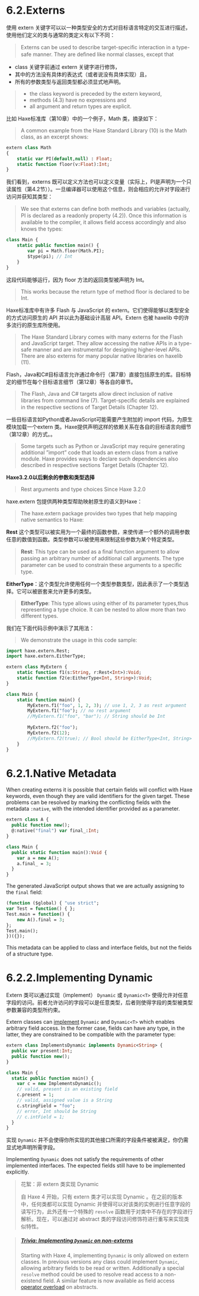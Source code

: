 # 6.2.Externs

使用 extern 关键字可以以一种类型安全的方式对目标语言特定的交互进行描述，使用他们定义的类与通常的类定义有以下不同：

> Externs can be used to describe target-speciﬁc interaction in a type-safe manner. They are deﬁned like normal classes, except that

-  class 关键字前通过 extern 关键字进行修饰，
- 其中的方法没有具体的表达式（或者说没有具体实现）且，
- 所有的参数类型与返回类型都必须显式地声明。

> - the class keyword is preceded by the extern keyword,
> - methods (4.3) have no expressions and
> - all argument and return types are explicit.

比如 Haxe标准库（第10章）中的一个例子，Math 类，摘录如下：

> A common example from the Haxe Standard Library (10) is the Math class, as an excerpt shows:

```haxe
extern class Math 
{  
    static var PI(default,null) : Float; 
    static function floor(v:Float):Int;
}
```

我们看到，externs 既可以定义方法也可以定义变量（实际上，PI是声明为一个只读属性（第4.2节））。一旦编译器可以使用这个信息，则会相应的允许对字段进行访问并获知其类型：

> We see that externs can deﬁne both methods and variables (actually, PI is declared as a readonly property (4.2)). Once this information is available to the compiler, it allows ﬁeld access accordingly and also knows the types:

```haxe
class Main { 
    static public function main() { 
        var pi = Math.floor(Math.PI); 
        $type(pi); // Int 
    } 
} 
```

这段代码能够运行，因为 floor 方法的返回类型被声明为 Int。

> This works because the return type of method floor is declared to be Int.

Haxe标准库中有许多 Flash 与 JavaScript 的 extern。它们使得能够以类型安全的方式访问原生的 API 并以此为基础设计高层 API。Extern 也被 haxelib 中的许多流行的原生库所使用。

> The Haxe Standard Library comes with many externs for the Flash and JavaScript target. They allow accessing the native APIs in a type-safe manner and are instrumental for designing higher-level APIs. There are also externs for many popular native libraries on haxelib (11).

Flash，Java和C#目标语言允许通过命令行（第7章）直接包括原生的库。目标特定的细节在每个目标语言细节（第12章）等各自的章节。

> The Flash, Java and C# targets allow direct inclusion of native libraries from command line (7). Target-speciﬁc details are explained in the respective sections of Target Details (Chapter 12).

一些目标语言如Python或者JavaScript可能需要产生附加的 import 代码，为原生模块加载一个extern 类。Haxe提供声明这样的依赖关系在各自的目标语言向细节（第12章）的方式。。

> Some targets such as Python or JavaScript may require generating additional ”import” code that loads an extern class from a native module. Haxe provides ways to declare such dependencies also described in respective sections Target Details (Chapter 12).

**Haxe3.2.0以后剩余的参数和类型选择**

> Rest arguments and type choices Since Haxe 3.2.0

haxe.extern 包提供两种类型帮助映射原生的语义到Haxe：

> The haxe.extern package provides two types that help mapping native semantics to Haxe:

**Rest** 这个类型可以被实用为一个最终的函数参数，来使传递一个额外的调用参数任意的数值到函数。类型参数可以被使用来限制这些参数为某个特定类型。

> **Rest**: This type can be used as a ﬁnal function argument to allow passing an arbitrary number of additional call arguments. The type parameter can be used to constrain these arguments to a speciﬁc type.

**EitherType**：这个类型允许使用任何一个类型参数类型，因此表示了一个类型选择。它可以被嵌套来允许更多的类型。

> **EitherType**: This type allows using either of its parameter types,thus representing a type choice. It can be nested to allow more than two different types.

我们在下面代码示例中演示了其用法：

> We demonstrate the usage in this code sample:

```haxe
import haxe.extern.Rest; 
import haxe.extern.EitherType; 

extern class MyExtern { 
    static function f1(s:String, r:Rest<Int>):Void; 
    static function f2(e:EitherType<Int, String>):Void;
} 

class Main { 
    static function main() { 
        MyExtern.f1("foo", 1, 2, 3); // use 1, 2, 3 as rest argument 
        MyExtern.f1("foo"); // no rest argument 
        //MyExtern.f1("foo", "bar"); // String should be Int 
        
        MyExtern.f2("foo"); 
        MyExtern.f2(12); 
        //MyExtern.f2(true); // Bool should be EitherType<Int, String> 
    } 
}
```



# 6.2.1.Native Metadata

When creating externs it is possible that certain fields will conflict with Haxe keywords, even though they are valid identifiers for the given target. These problems can be resolved by marking the conflicting fields with the metadata `:native`, with the intended identifier provided as a parameter.

```haxe
extern class A {
  public function new();
  @:native("final") var final_:Int;
}

class Main {
  public static function main():Void {
    var a = new A();
    a.final_ = 3;
  }
}
```

The generated JavaScript output shows that we are actually assigning to the `final` field:

```haxe
(function ($global) { "use strict";
var Test = function() { };
Test.main = function() {
    new A().final = 3;
};
Test.main();
})({});
```

This metadata can be applied to class and interface fields, but not the fields of a structure type.



# 6.2.2.Implementing Dynamic

Extern 类可以通过实现（implement） `Dynamic` 或 `Dynamic<T>` 使得允许对任意字段的访问。前者允许访问的字段可以是任意类型，后者则使得字段的类型被类型参数兼容的类型所约束。

Extern classes can [implement](https://haxe.org/manual/types-interfaces.html) `Dynamic` and `Dynamic<T>` which enables arbitrary field access. In the former case, fields can have any type, in the latter, they are constrained to be compatible with the parameter type:

```haxe
extern class ImplementsDynamic implements Dynamic<String> {
  public var present:Int;
  public function new();
}

class Main {
  static public function main() {
    var c = new ImplementsDynamic();
    // valid, present is an existing field
    c.present = 1;
    // valid, assigned value is a String
    c.stringField = "foo";
    // error, Int should be String
    // c.intField = 1;
  }
}
```

实现 `Dynamic` 并不会使得你所实现的其他接口所需的字段条件被被满足，你仍需显式地声明所需字段。

Implementing `Dynamic` does not satisfy the requirements of other implemented interfaces. The expected fields still have to be implemented explicitly.

> 花絮：非 extern 类实现 Dynamic
>
> 自 Haxe 4 开始，只有 extern 类才可以实现 Dynamic 。在之前的版本中，任何类都可以实现 Dynamic 并使得可以对该类的实例进行任意字段的读写行为，此外还有一个特殊的 `resolve` 函数用于对类中不存在的字段进行解析。现在，可以通过对 abstract 类的字段访问修饰符进行重写来实现类似特性。

> ##### [Trivia: Implementing `Dynamic` on non-externs](https://haxe.org/manual/types-dynamic-implemented.html#trivia-implementing-dynamic-on-non-externs)
>
> Starting with Haxe 4, implementing `Dynamic` is only allowed on extern classes. In previous versions any class could implement `Dynamic`, allowing arbitrary fields to be read or written. Additionally a special `resolve` method could be used to resolve read access to a non-existend field. A similar feature is now available as field access [operator overload](https://haxe.org/manual/types-abstract-operator-overloading.html) on abstracts.
